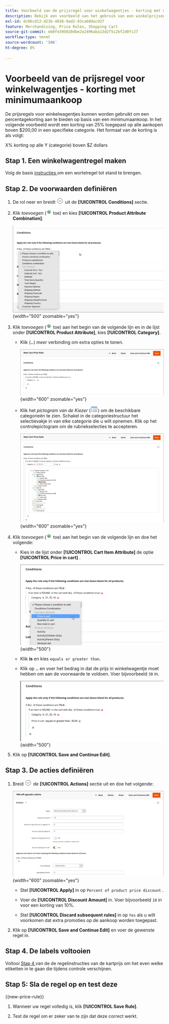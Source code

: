 ```yaml
---
title: Voorbeeld van de prijsregel voor winkelwagentjes - korting met minimumaankoop
description: Bekijk een voorbeeld van het gebruik van een winkelprijsegel om een korting met een minimale aankoop aan te bieden.
exl-id: dc06cd12-d23b-4836-9ad2-93ca60dac927
feature: Merchandising, Price Rules, Shopping Cart
source-git-commit: eb0fe395020dbe2e2496aba13d2f5c2bf2d0fc27
workflow-type: tm+mt
source-wordcount: '346'
ht-degree: 0%

---
```


# Voorbeeld van de prijsregel voor winkelwagentjes - korting met minimumaankoop

De prijsregels voor winkelwagentjes kunnen worden gebruikt om een percentagekorting aan te bieden op basis van een minimumaankoop. In het volgende voorbeeld wordt een korting van 25% toegepast op alle aankopen boven $200,00 in een specifieke categorie. Het formaat van de korting is als volgt:

X% korting op alle Y (categorie) boven $Z dollars

## Stap 1. Een winkelwagentregel maken

Volg de basis [ instructies ](price-rules-cart.md) om een wortelregel tot stand te brengen.

## Stap 2. De voorwaarden definiëren

1. De rol neer en breidt ![ selecteur van de Uitbreiding ](../assets/icon-display-expand.png) uit de **[!UICONTROL Conditions]** sectie.

1. Klik _toevoegen_ (![ voeg pictogram ](../assets/icon-add-green-circle.png) toe) en kies **[!UICONTROL Product Attribute Combination]**.

   ![ de voorwaarde van de prijsregel van de Kar - de combinatie van productattributen ](./assets/condition1.png){width="500" zoomable="yes"}

1. Klik _toevoegen_ (![ voeg pictogram ](../assets/icon-add-green-circle.png) toe) aan het begin van de volgende lijn en in de lijst onder **[!UICONTROL Product Attribute]**, kies **[!UICONTROL Category]**.

   - Klik (**..**) _meer_ verbinding om extra opties te tonen.

     ![ voorwaarde van de prijsregel van de Kar - categorieopties ](./assets/condition3.png){width="600" zoomable="yes"}

   - Klik het _pictogram van de Kiezer_ (![ pictogram van de Lijst ](../assets/icon-list-chooser.png)) om de beschikbare categorieën te zien. Schakel in de categoriestructuur het selectievakje in van elke categorie die u wilt opnemen. Klik op het controlepictogram om de rubriekselecties te accepteren.

     ![ voorwaarde van de prijsregel van de Kar - categorie ](./assets/condition4.png){width="600" zoomable="yes"}

1. Klik _toevoegen_ (![ voeg pictogram ](../assets/icon-add-green-circle.png) toe) aan het begin van de volgende lijn en doe het volgende:

   - Kies in de lijst onder **[!UICONTROL Cart Item Attribute]** de optie **[!UICONTROL Price in cart]** .

     ![ de voorwaarde van de prijsregel van de Kar - het attribuut van het wortelpunt ](./assets/condition5.png){width="500"}

   - Klik **is** en kies `equals or greater than`.

   - Klik op **..** en voer het bedrag in dat de prijs in winkelwagentje moet hebben om aan de voorwaarde te voldoen. Voer bijvoorbeeld `30` in.

     ![ voorwaarde van de prijsregel van de Kar - prijs in kar ](./assets/condition6.png){width="500"}

1. Klik op **[!UICONTROL Save and Continue Edit]**.

## Stap 3. De acties definiëren

1. Breid ![ selecteur van de Uitbreiding ](../assets/icon-display-expand.png) de **[!UICONTROL Actions]** sectie uit en doe het volgende:

   ![ de acties van de prijsregel van de Kar ](./assets/minimum-discount-actions.png){width="600" zoomable="yes"}

   - Stel **[!UICONTROL Apply]** in op `Percent of product price discount` .

   - Voer de **[!UICONTROL Discount Amount]** in. Voer bijvoorbeeld `10` in voor een korting van 10%.

   - Stel **[!UICONTROL Discard subsequent rules]** in op `Yes` als u wilt voorkomen dat extra promoties op de aankoop worden toegepast.

1. Klik op **[!UICONTROL Save and Continue Edit]** en voer de gewenste regel in.

## Stap 4. De labels voltooien

Voltooi [ Stap 4 ](price-rules-cart.md) van de de regelinstructies van de kartprijs om het even welke etiketten in te gaan die tijdens controle verschijnen.

## Stap 5: Sla de regel op en test deze

{{new-price-rule}}

1. Wanneer uw regel volledig is, klik **[!UICONTROL Save Rule]**.

1. Test de regel om er zeker van te zijn dat deze correct werkt.
